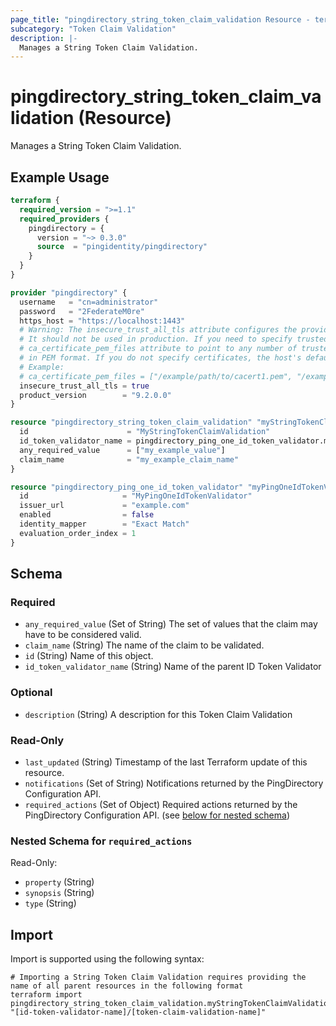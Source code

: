 ```yaml
---
page_title: "pingdirectory_string_token_claim_validation Resource - terraform-provider-pingdirectory"
subcategory: "Token Claim Validation"
description: |-
  Manages a String Token Claim Validation.
---
```


# pingdirectory_string_token_claim_validation (Resource)

Manages a String Token Claim Validation.

## Example Usage

```terraform
terraform {
  required_version = ">=1.1"
  required_providers {
    pingdirectory = {
      version = "~> 0.3.0"
      source  = "pingidentity/pingdirectory"
    }
  }
}

provider "pingdirectory" {
  username   = "cn=administrator"
  password   = "2FederateM0re"
  https_host = "https://localhost:1443"
  # Warning: The insecure_trust_all_tls attribute configures the provider to trust any certificate presented by the PingDirectory server.
  # It should not be used in production. If you need to specify trusted CA certificates, use the
  # ca_certificate_pem_files attribute to point to any number of trusted CA certificate files
  # in PEM format. If you do not specify certificates, the host's default root CA set will be used.
  # Example:
  # ca_certificate_pem_files = ["/example/path/to/cacert1.pem", "/example/path/to/cacert2.pem"]
  insecure_trust_all_tls = true
  product_version        = "9.2.0.0"
}

resource "pingdirectory_string_token_claim_validation" "myStringTokenClaimValidation" {
  id                      = "MyStringTokenClaimValidation"
  id_token_validator_name = pingdirectory_ping_one_id_token_validator.myPingOneIdTokenValidator.id
  any_required_value      = ["my_example_value"]
  claim_name              = "my_example_claim_name"
}

resource "pingdirectory_ping_one_id_token_validator" "myPingOneIdTokenValidator" {
  id                     = "MyPingOneIdTokenValidator"
  issuer_url             = "example.com"
  enabled                = false
  identity_mapper        = "Exact Match"
  evaluation_order_index = 1
}
```

<!-- schema generated by tfplugindocs -->
## Schema

### Required

- `any_required_value` (Set of String) The set of values that the claim may have to be considered valid.
- `claim_name` (String) The name of the claim to be validated.
- `id` (String) Name of this object.
- `id_token_validator_name` (String) Name of the parent ID Token Validator

### Optional

- `description` (String) A description for this Token Claim Validation

### Read-Only

- `last_updated` (String) Timestamp of the last Terraform update of this resource.
- `notifications` (Set of String) Notifications returned by the PingDirectory Configuration API.
- `required_actions` (Set of Object) Required actions returned by the PingDirectory Configuration API. (see [below for nested schema](#nestedatt--required_actions))

<a id="nestedatt--required_actions"></a>
### Nested Schema for `required_actions`

Read-Only:

- `property` (String)
- `synopsis` (String)
- `type` (String)

## Import

Import is supported using the following syntax:

```shell
# Importing a String Token Claim Validation requires providing the name of all parent resources in the following format
terraform import pingdirectory_string_token_claim_validation.myStringTokenClaimValidation "[id-token-validator-name]/[token-claim-validation-name]"
```

